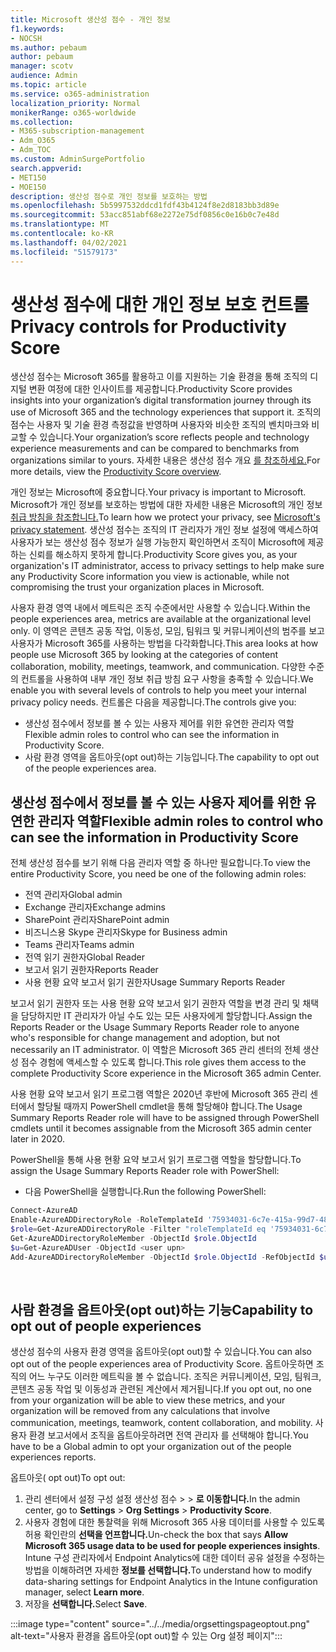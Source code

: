 ```yaml
---
title: Microsoft 생산성 점수 - 개인 정보
f1.keywords:
- NOCSH
ms.author: pebaum
author: pebaum
manager: scotv
audience: Admin
ms.topic: article
ms.service: o365-administration
localization_priority: Normal
monikerRange: o365-worldwide
ms.collection:
- M365-subscription-management
- Adm_O365
- Adm_TOC
ms.custom: AdminSurgePortfolio
search.appverid:
- MET150
- MOE150
description: 생산성 점수로 개인 정보를 보호하는 방법
ms.openlocfilehash: 5b5997532ddcd1fdf43b4124f8e2d8183bb3d89e
ms.sourcegitcommit: 53acc851abf68e2272e75df0856c0e16b0c7e48d
ms.translationtype: MT
ms.contentlocale: ko-KR
ms.lasthandoff: 04/02/2021
ms.locfileid: "51579173"
---
```

# <a name="privacy-controls-for-productivity-score"></a><span data-ttu-id="f2c0d-103">생산성 점수에 대한 개인 정보 보호 컨트롤</span><span class="sxs-lookup"><span data-stu-id="f2c0d-103">Privacy controls for Productivity Score</span></span>

<span data-ttu-id="f2c0d-104">생산성 점수는 Microsoft 365를 활용하고 이를 지원하는 기술 환경을 통해 조직의 디지털 변환 여정에 대한 인사이트를 제공합니다.</span><span class="sxs-lookup"><span data-stu-id="f2c0d-104">Productivity Score provides insights into your organization’s digital transformation journey through its use of Microsoft 365 and the technology experiences that support it.</span></span>  <span data-ttu-id="f2c0d-105">조직의 점수는 사용자 및 기술 환경 측정값을 반영하며 사용자와 비슷한 조직의 벤치마크와 비교할 수 있습니다.</span><span class="sxs-lookup"><span data-stu-id="f2c0d-105">Your organization’s score reflects people and technology experience measurements and can be compared to benchmarks from organizations similar to yours.</span></span> <span data-ttu-id="f2c0d-106">자세한 내용은 생산성 점수 개요 [를 참조하세요.](productivity-score.md)</span><span class="sxs-lookup"><span data-stu-id="f2c0d-106">For more details, view the [Productivity Score overview](productivity-score.md).</span></span>

<span data-ttu-id="f2c0d-107">개인 정보는 Microsoft에 중요합니다.</span><span class="sxs-lookup"><span data-stu-id="f2c0d-107">Your privacy is important to Microsoft.</span></span> <span data-ttu-id="f2c0d-108">Microsoft가 개인 정보를 보호하는 방법에 대한 자세한 내용은 Microsoft의 개인 정보 [취급 방침을 참조합니다.](https://privacy.microsoft.com/privacystatement)</span><span class="sxs-lookup"><span data-stu-id="f2c0d-108">To learn how we protect your privacy, see [Microsoft's privacy statement](https://privacy.microsoft.com/privacystatement).</span></span> <span data-ttu-id="f2c0d-109">생산성 점수는 조직의 IT 관리자가 개인 정보 설정에 액세스하여 사용자가 보는 생산성 점수 정보가 실행 가능한지 확인하면서 조직이 Microsoft에 제공하는 신뢰를 해소하지 못하게 합니다.</span><span class="sxs-lookup"><span data-stu-id="f2c0d-109">Productivity Score gives you, as your organization's IT administrator, access to privacy settings to help make sure any Productivity Score information you view is actionable, while not compromising the trust your organization places in Microsoft.</span></span>

<span data-ttu-id="f2c0d-110">사용자 환경 영역 내에서 메트릭은 조직 수준에서만 사용할 수 있습니다.</span><span class="sxs-lookup"><span data-stu-id="f2c0d-110">Within the people experiences area, metrics are available at the organizational level only.</span></span> <span data-ttu-id="f2c0d-111">이 영역은 콘텐츠 공동 작업, 이동성, 모임, 팀워크 및 커뮤니케이션의 범주를 보고 사용자가 Microsoft 365를 사용하는 방법을 다각화합니다.</span><span class="sxs-lookup"><span data-stu-id="f2c0d-111">This area looks at how people use Microsoft 365 by looking at the categories of content collaboration, mobility, meetings, teamwork, and communication.</span></span> <span data-ttu-id="f2c0d-112">다양한 수준의 컨트롤을 사용하여 내부 개인 정보 취급 방침 요구 사항을 충족할 수 있습니다.</span><span class="sxs-lookup"><span data-stu-id="f2c0d-112">We enable you with several levels of controls to help you meet your internal privacy policy needs.</span></span>
<span data-ttu-id="f2c0d-113">컨트롤은 다음을 제공합니다.</span><span class="sxs-lookup"><span data-stu-id="f2c0d-113">The controls give you:</span></span>

- <span data-ttu-id="f2c0d-114">생산성 점수에서 정보를 볼 수 있는 사용자 제어를 위한 유연한 관리자 역할</span><span class="sxs-lookup"><span data-stu-id="f2c0d-114">Flexible admin roles to control who can see the information in Productivity Score.</span></span>
- <span data-ttu-id="f2c0d-115">사람 환경 영역을 옵트아웃(opt out)하는 기능입니다.</span><span class="sxs-lookup"><span data-stu-id="f2c0d-115">The capability to opt out of the people experiences area.</span></span>

## <a name="flexible-admin-roles-to-control-who-can-see-the-information-in-productivity-score"></a><span data-ttu-id="f2c0d-116">생산성 점수에서 정보를 볼 수 있는 사용자 제어를 위한 유연한 관리자 역할</span><span class="sxs-lookup"><span data-stu-id="f2c0d-116">Flexible admin roles to control who can see the information in Productivity Score</span></span>

<span data-ttu-id="f2c0d-117">전체 생산성 점수를 보기 위해 다음 관리자 역할 중 하나만 필요합니다.</span><span class="sxs-lookup"><span data-stu-id="f2c0d-117">To view the entire Productivity Score, you need be one of the following admin roles:</span></span>

- <span data-ttu-id="f2c0d-118">전역 관리자</span><span class="sxs-lookup"><span data-stu-id="f2c0d-118">Global admin</span></span>
- <span data-ttu-id="f2c0d-119">Exchange 관리자</span><span class="sxs-lookup"><span data-stu-id="f2c0d-119">Exchange admins</span></span>
- <span data-ttu-id="f2c0d-120">SharePoint 관리자</span><span class="sxs-lookup"><span data-stu-id="f2c0d-120">SharePoint admin</span></span>
- <span data-ttu-id="f2c0d-121">비즈니스용 Skype 관리자</span><span class="sxs-lookup"><span data-stu-id="f2c0d-121">Skype for Business admin</span></span>
- <span data-ttu-id="f2c0d-122">Teams 관리자</span><span class="sxs-lookup"><span data-stu-id="f2c0d-122">Teams admin</span></span>
- <span data-ttu-id="f2c0d-123">전역 읽기 권한자</span><span class="sxs-lookup"><span data-stu-id="f2c0d-123">Global Reader</span></span>
- <span data-ttu-id="f2c0d-124">보고서 읽기 권한자</span><span class="sxs-lookup"><span data-stu-id="f2c0d-124">Reports Reader</span></span>
- <span data-ttu-id="f2c0d-125">사용 현황 요약 보고서 읽기 권한자</span><span class="sxs-lookup"><span data-stu-id="f2c0d-125">Usage Summary Reports Reader</span></span>

<span data-ttu-id="f2c0d-126">보고서 읽기 권한자 또는 사용 현황 요약 보고서 읽기 권한자 역할을 변경 관리 및 채택을 담당하지만 IT 관리자가 아닐 수도 있는 모든 사용자에게 할당합니다.</span><span class="sxs-lookup"><span data-stu-id="f2c0d-126">Assign the Reports Reader or the Usage Summary Reports Reader role to anyone who's responsible for change management and adoption, but not necessarily an IT administrator.</span></span> <span data-ttu-id="f2c0d-127">이 역할은 Microsoft 365 관리 센터의 전체 생산성 점수 경험에 액세스할 수 있도록 합니다.</span><span class="sxs-lookup"><span data-stu-id="f2c0d-127">This role gives them access to the complete Productivity Score experience in the Microsoft 365 admin Center.</span></span>

<span data-ttu-id="f2c0d-128">사용 현황 요약 보고서 읽기 프로그램 역할은 2020년 후반에 Microsoft 365 관리 센터에서 할당될 때까지 PowerShell cmdlet을 통해 할당해야 합니다.</span><span class="sxs-lookup"><span data-stu-id="f2c0d-128">The Usage Summary Reports Reader role will have to be assigned through PowerShell cmdlets until it becomes assignable from the Microsoft 365 admin center later in 2020.</span></span>

<span data-ttu-id="f2c0d-129">PowerShell을 통해 사용 현황 요약 보고서 읽기 프로그램 역할을 할당합니다.</span><span class="sxs-lookup"><span data-stu-id="f2c0d-129">To assign the Usage Summary Reports Reader role with PowerShell:</span></span>

- <span data-ttu-id="f2c0d-130">다음 PowerShell을 실행합니다.</span><span class="sxs-lookup"><span data-stu-id="f2c0d-130">Run the following PowerShell:</span></span>

```powershell
Connect-AzureAD
Enable-AzureADDirectoryRole -RoleTemplateId '75934031-6c7e-415a-99d7-48dbd49e875e'
$role=Get-AzureADDirectoryRole -Filter "roleTemplateId eq '75934031-6c7e-415a-99d7-48dbd49e875e'"
Get-AzureADDirectoryRoleMember -ObjectId $role.ObjectId
$u=Get-AzureADUser -ObjectId <user upn>
Add-AzureADDirectoryRoleMember -ObjectId $role.ObjectId -RefObjectId $u.ObjectId
```

</br>


## <a name="capability-to-opt-out-of-people-experiences"></a><span data-ttu-id="f2c0d-131">사람 환경을 옵트아웃(opt out)하는 기능</span><span class="sxs-lookup"><span data-stu-id="f2c0d-131">Capability to opt out of people experiences</span></span>

<span data-ttu-id="f2c0d-132">생산성 점수의 사용자 환경 영역을 옵트아웃(opt out)할 수 있습니다.</span><span class="sxs-lookup"><span data-stu-id="f2c0d-132">You can also opt out of the people experiences area of Productivity Score.</span></span> <span data-ttu-id="f2c0d-133">옵트아웃하면 조직의 어느 누구도 이러한 메트릭을 볼 수 없습니다. 조직은 커뮤니케이션, 모임, 팀워크, 콘텐츠 공동 작업 및 이동성과 관련된 계산에서 제거됩니다.</span><span class="sxs-lookup"><span data-stu-id="f2c0d-133">If you opt out, no one from your organization will be able to view these metrics, and your organization will be removed from any calculations that involve communication, meetings, teamwork, content collaboration, and mobility.</span></span> <span data-ttu-id="f2c0d-134">사용자 환경 보고서에서 조직을 옵트아웃하려면 전역 관리자 를 선택해야 합니다.</span><span class="sxs-lookup"><span data-stu-id="f2c0d-134">You have to be a Global admin to opt your organization out of the people experiences reports.</span></span>

<span data-ttu-id="f2c0d-135">옵트아웃( opt out)</span><span class="sxs-lookup"><span data-stu-id="f2c0d-135">To opt out:</span></span>

1. <span data-ttu-id="f2c0d-136">관리 센터에서 설정 구성 설정 생산성 점수   >     >  **로 이동합니다.**</span><span class="sxs-lookup"><span data-stu-id="f2c0d-136">In the admin center, go to **Settings**  >  **Org Settings** > **Productivity Score**.</span></span>
2. <span data-ttu-id="f2c0d-137">사용자 경험에 대한 통찰력을 위해 Microsoft 365 사용 데이터를 사용할 수 있도록 허용 확인란의 **선택을 언프합니다.**</span><span class="sxs-lookup"><span data-stu-id="f2c0d-137">Un-check the box that says  **Allow Microsoft 365 usage data to be used for people experiences insights**.</span></span> <span data-ttu-id="f2c0d-138">Intune 구성 관리자에서 Endpoint Analytics에 대한 데이터 공유 설정을 수정하는 방법을 이해하려면 자세한 **정보를 선택합니다.**</span><span class="sxs-lookup"><span data-stu-id="f2c0d-138">To understand how to modify data-sharing settings for Endpoint Analytics in the Intune configuration manager, select **Learn more**.</span></span>
3. <span data-ttu-id="f2c0d-139">저장을 **선택합니다.**</span><span class="sxs-lookup"><span data-stu-id="f2c0d-139">Select  **Save**.</span></span>

:::image type="content" source="../../media/orgsettingspageoptout.png" alt-text="사용자 환경을 옵트아웃(opt out)할 수 있는 Org 설정 페이지":::

